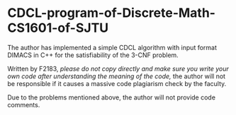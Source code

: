 # CDCL-program-of-Discrete-Math-CS1601-of-SJTU
The author has implemented a simple CDCL algorithm with input format DIMACS in C++ for the satisfiability of the 3-CNF problem.

Written by F2183, *please do not copy directly and make sure you write your own code after understanding the meaning of the code,* the author will not be responsible if it causes a massive code plagiarism check by the faculty.

Due to the problems mentioned above, the author will not provide code comments.
